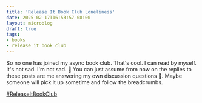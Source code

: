 ```yaml
---
title: 'Release It Book Club Loneliness'
date: 2025-02-17T16:53:57-08:00
layout: microblog
draft: true
tags:
- books
- release it book club
---
```


So no one has joined my async book club. That's cool. I can read by myself. It's not sad. I'm not sad. 🥹 You can just assume from now on the replies to these posts are me answering my own discussion questions 🤣. Maybe someone will pick it up sometime and follow the breadcrumbs.

[#ReleaseItBookClub](https://x.com/hashtag/ReleaseItBookClub)
